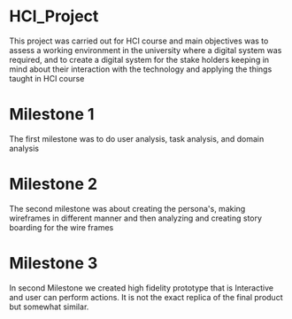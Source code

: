 # HCI_Project
This project was carried out for HCI course and main objectives was to assess a working environment in the university where a digital system was required,
and to create a digital system for the stake holders keeping in mind about their interaction with the technology and applying the things taught in HCI course
# Milestone 1
The first milestone was to do user analysis, task analysis, and domain analysis
# Milestone 2
The second milestone was about creating the persona's, making wireframes in different manner and then analyzing and creating story boarding for the wire frames
# Milestone 3
In second Milestone we created high fidelity prototype that is Interactive and user can perform actions. It is not the exact replica of the final product but somewhat similar.